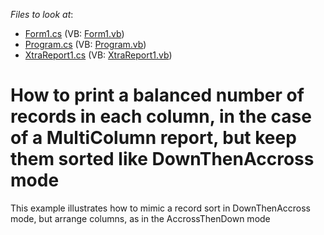 <!-- default file list -->
*Files to look at*:

* [Form1.cs](./CS/WindowsApplication1/Form1.cs) (VB: [Form1.vb](./VB/WindowsApplication1/Form1.vb))
* [Program.cs](./CS/WindowsApplication1/Program.cs) (VB: [Program.vb](./VB/WindowsApplication1/Program.vb))
* [XtraReport1.cs](./CS/WindowsApplication1/XtraReport1.cs) (VB: [XtraReport1.vb](./VB/WindowsApplication1/XtraReport1.vb))
<!-- default file list end -->
# How to print a balanced number of records in each column, in the case of a MultiColumn report, but keep them sorted like DownThenAccross mode


<p>This example illustrates how to mimic a record sort in DownThenAccross mode, but arrange columns, as in the AccrossThenDown mode</p>

<br/>


